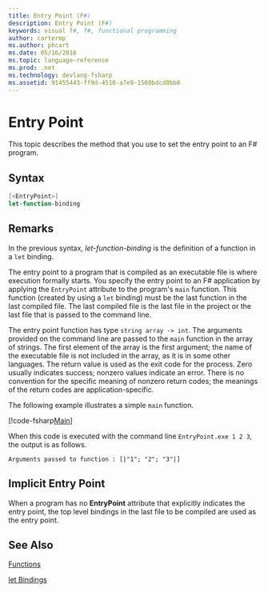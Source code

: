 ```yaml
---
title: Entry Point (F#)
description: Entry Point (F#)
keywords: visual f#, f#, functional programming
author: cartermp
ms.author: phcart
ms.date: 05/16/2016
ms.topic: language-reference
ms.prod: .net
ms.technology: devlang-fsharp
ms.assetid: 91455443-ff9d-4510-a7e9-1560bdcd0bb0 
---
```


# Entry Point

This topic describes the method that you use to set the entry point to an F# program.


## Syntax

```fsharp
[<EntryPoint>]
let-function-binding
```

## Remarks
In the previous syntax, *let-function-binding* is the definition of a function in a `let` binding.

The entry point to a program that is compiled as an executable file is where execution formally starts. You specify the entry point to an F# application by applying the `EntryPoint` attribute to the program's `main` function. This function (created by using a `let` binding) must be the last function in the last compiled file. The last compiled file is the last file in the project or the last file that is passed to the command line.

The entry point function has type `string array -> int`. The arguments provided on the command line are passed to the `main` function in the array of strings. The first element of the array is the first argument; the name of the executable file is not included in the array, as it is in some other languages. The return value is used as the exit code for the process. Zero usually indicates success; nonzero values indicate an error. There is no convention for the specific meaning of nonzero return codes; the meanings of the return codes are application-specific.

The following example illustrates a simple `main` function.

[!code-fsharp[Main](../../../../samples/snippets/fsharp/entry-point/snippet501.fs)]

When this code is executed with the command line `EntryPoint.exe 1 2 3`, the output is as follows.

```text
Arguments passed to function : [|"1"; "2"; "3"|]
```

## Implicit Entry Point
When a program has no **EntryPoint** attribute that explicitly indicates the entry point, the top level bindings in the last file to be compiled are used as the entry point.


## See Also
[Functions](index.md)

[let Bindings](let-bindings.md)
